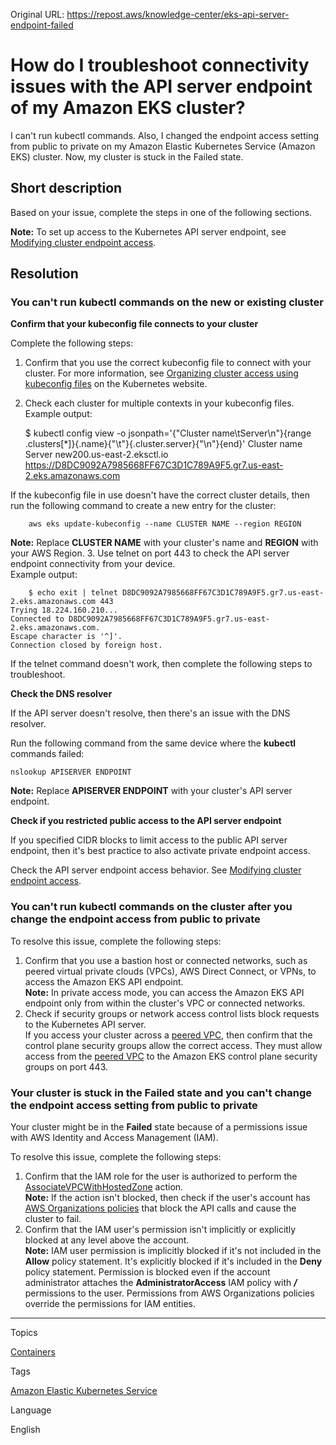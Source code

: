 Original URL: <https://repost.aws/knowledge-center/eks-api-server-endpoint-failed>

# How do I troubleshoot connectivity issues with the API server endpoint of my Amazon EKS cluster?

I can't run kubectl commands. Also, I changed the endpoint access setting from public to private on my Amazon Elastic Kubernetes Service (Amazon EKS) cluster. Now, my cluster is stuck in the Failed state.

## Short description

Based on your issue, complete the steps in one of the following sections.

**Note:** To set up access to the Kubernetes API server endpoint, see [Modifying cluster endpoint access](<https://docs.aws.amazon.com/eks/latest/userguide/cluster-endpoint.html#modify-endpoint-access>).

## Resolution

### You can't run kubectl commands on the new or existing cluster

**Confirm that your kubeconfig file connects to your cluster**

Complete the following steps:

  1. Confirm that you use the correct kubeconfig file to connect with your cluster. For more information, see [Organizing cluster access using kubeconfig files](<https://kubernetes.io/docs/concepts/configuration/organize-cluster-access-kubeconfig/>) on the Kubernetes website.
  2. Check each cluster for multiple contexts in your kubeconfig files.  
Example output:
    
        $ kubectl config view -o jsonpath='{"Cluster name\tServer\n"}{range .clusters[*]}{.name}{"\t"}{.cluster.server}{"\n"}{end}'
    Cluster name    Server
    new200.us-east-2.eksctl.io       https://D8DC9092A7985668FF67C3D1C789A9F5.gr7.us-east-2.eks.amazonaws.com

If the kubeconfig file in use doesn't have the correct cluster details, then run the following command to create a new entry for the cluster:
    
        aws eks update-kubeconfig --name CLUSTER NAME --region REGION

**Note:** Replace **CLUSTER NAME** with your cluster's name and **REGION** with your AWS Region.
  3. Use telnet on port 443 to check the API server endpoint connectivity from your device.  
Example output:
    
        $ echo exit | telnet D8DC9092A7985668FF67C3D1C789A9F5.gr7.us-east-2.eks.amazonaws.com 443
    Trying 18.224.160.210...
    Connected to D8DC9092A7985668FF67C3D1C789A9F5.gr7.us-east-2.eks.amazonaws.com.
    Escape character is '^]'.
    Connection closed by foreign host.

If the telnet command doesn't work, then complete the following steps to troubleshoot.



**Check the DNS resolver**

If the API server doesn't resolve, then there's an issue with the DNS resolver.

Run the following command from the same device where the **kubectl** commands failed:
    
    
    nslookup APISERVER ENDPOINT

**Note:** Replace **APISERVER ENDPOINT** with your cluster's API server endpoint.

**Check if you restricted public access to the API server endpoint**

If you specified CIDR blocks to limit access to the public API server endpoint, then it's best practice to also activate private endpoint access.

Check the API server endpoint access behavior. See [Modifying cluster endpoint access](<https://docs.aws.amazon.com/eks/latest/userguide/cluster-endpoint.html#modify-endpoint-access>).

### You can't run kubectl commands on the cluster after you change the endpoint access from public to private

To resolve this issue, complete the following steps:

  1. Confirm that you use a bastion host or connected networks, such as peered virtual private clouds (VPCs), AWS Direct Connect, or VPNs, to access the Amazon EKS API endpoint.  
**Note:** In private access mode, you can access the Amazon EKS API endpoint only from within the cluster's VPC or connected networks.
  2. Check if security groups or network access control lists block requests to the Kubernetes API server.  
If you access your cluster across a [peered VPC](<https://docs.aws.amazon.com/vpc/latest/peering/vpc-peering-security-groups.html>), then confirm that the control plane security groups allow the correct access. They must allow access from the [peered VPC](<https://docs.aws.amazon.com/vpc/latest/peering/vpc-peering-security-groups.html>) to the Amazon EKS control plane security groups on port 443.



### Your cluster is stuck in the Failed state and you can't change the endpoint access setting from public to private

Your cluster might be in the **Failed** state because of a permissions issue with AWS Identity and Access Management (IAM).

To resolve this issue, complete the following steps:

  1. Confirm that the IAM role for the user is authorized to perform the [AssociateVPCWithHostedZone](<https://docs.aws.amazon.com/Route53/latest/APIReference/API_AssociateVPCWithHostedZone.html>) action.  
**Note:** If the action isn't blocked, then check if the user's account has [AWS Organizations policies](<https://docs.aws.amazon.com/organizations/latest/userguide/orgs_manage_policies_scp.html#scp-effects-on-permissions>) that block the API calls and cause the cluster to fail.
  2. Confirm that the IAM user's permission isn't implicitly or explicitly blocked at any level above the account.  
**Note:** IAM user permission is implicitly blocked if it's not included in the **Allow** policy statement. It's explicitly blocked if it's included in the **Deny** policy statement. Permission is blocked even if the account administrator attaches the **AdministratorAccess** IAM policy with ***/*** permissions to the user. Permissions from AWS Organizations policies override the permissions for IAM entities.



* * *

Topics

[Containers](<https://repost.aws/topics/TAgOdRefu6ShempO3dWPEofg/containers>)

Tags

[Amazon Elastic Kubernetes Service](<https://repost.aws/tags/TA4IvCeWI1TE66q4jEj4Z9zg/amazon-elastic-kubernetes-service>)

Language

English
